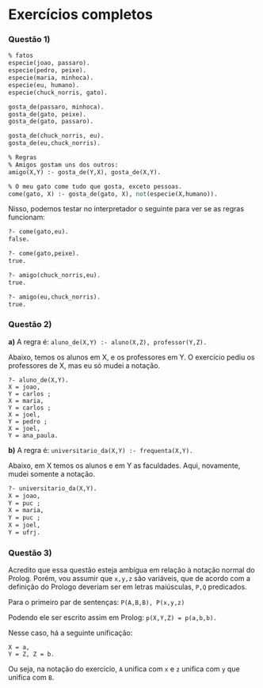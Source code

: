# Exercícios completos


### Questão 1)

```pl
% fatos
especie(joao, passaro).
especie(pedro, peixe).
especie(maria, minhoca).
especie(eu, humano).
especie(chuck_norris, gato).

gosta_de(passaro, minhoca).
gosta_de(gato, peixe).
gosta_de(gato, passaro).

gosta_de(chuck_norris, eu).
gosta_de(eu,chuck_norris).

% Regras
% Amigos gostam uns dos outros: 
amigo(X,Y) :- gosta_de(Y,X), gosta_de(X,Y).

% O meu gato come tudo que gosta, exceto pessoas.
come(gato, X) :- gosta_de(gato, X), not(especie(X,humano)).    

```

Nisso, podemos testar no interpretador o seguinte para ver se as regras funcionam:
```pl
?- come(gato,eu).
false.

?- come(gato,peixe).
true.

?- amigo(chuck_norris,eu).
true.

?- amigo(eu,chuck_norris).
true.
```


### Questão 2)

**a)** A regra é: `aluno_de(X,Y) :- aluno(X,Z), professor(Y,Z).`

Abaixo, temos os alunos em X, e os professores em Y. O exercício pediu os professores de X, mas eu só mudei a notação.
```
?- aluno_de(X,Y).
X = joao,
Y = carlos ;
X = maria,
Y = carlos ;
X = joel,
Y = pedro ;
X = joel,
Y = ana_paula.
```


**b)**  A regra é: `universitario_da(X,Y) :- frequenta(X,Y).`

Abaixo, em X temos os alunos e em Y as faculdades. Aqui, novamente, mudei somente a notação. 

```pl
?- universitario_da(X,Y).
X = joao,
Y = puc ;
X = maria,
Y = puc ;
X = joel,
Y = ufrj.
```


### Questão 3)

Acredito que essa questão esteja ambígua em relação à notação normal do Prolog. Porém, vou assumir que `x,y,z` são variáveis, que de acordo com a definição do Prologo deveriam ser em letras maiúsculas, `P,Q` predicados.

Para o primeiro par de sentenças: 
`P(A,B,B), P(x,y,z)`

Podendo ele ser escrito assim em Prolog: `p(X,Y,Z) = p(a,b,b).`

Nesse caso, há a seguinte unificação:
```
X = a,
Y = Z, Z = b.
```

Ou seja, na notação do exercício, `A` unifica com `x` e `z` unifica com `y` que unifica com `B`.

